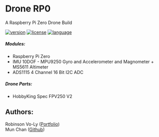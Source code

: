# Drone RP0
A Raspberry Pi Zero Drone Build

[![version](https://img.shields.io/badge/status-alpha-red.svg)](https://github.com/robinsonvoly/drone-rp0/)	[![license](https://img.shields.io/github/license/mashape/apistatus.svg?maxAge=2592000)](https://github.com/robinsonvoly/drone-rp0/blob/build/LICENSE) [![language](https://img.shields.io/badge/language-C-blue.svg)](https://github.com/robinsonvoly/drone-rp0/)

##### Modules:
- Raspberry Pi Zero
- IMU 10DOF - MPU9250 Gyro and Accelerometer and Magnometer + MS5611 Altimeter
- ADS1115 4 Channel 16 Bit I2C ADC

##### Drone Parts:
- HobbyKing Spec FPV250 V2

## Authors:
Robinson Vo-Ly ([Portfolio](http://www.robinsonvoly.com/ "Robinson's Portfolio"))  
Mun Chan ([Github](https://github.com/munnnn "Mun's Github"))
